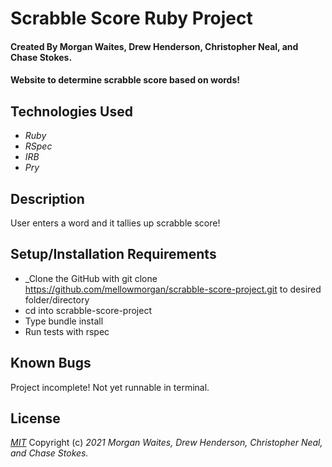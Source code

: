 # Scrabble Score Ruby Project

#### Created By Morgan Waites, Drew Henderson, Christopher Neal, and Chase Stokes.

#### Website to determine scrabble score based on words!

## Technologies Used

* _Ruby_
* _RSpec_
* _IRB_
* _Pry_

## Description

User enters a word and it tallies up scrabble score!

## Setup/Installation Requirements

* _Clone the GitHub with git clone https://github.com/mellowmorgan/scrabble-score-project.git to desired folder/directory
* cd into scrabble-score-project
* Type bundle install 
* Run tests with rspec

## Known Bugs

Project incomplete! Not yet runnable in terminal.

## License

_[MIT](https://opensource.org/licenses/MIT)_
Copyright (c) _2021_ _Morgan Waites, Drew Henderson, Christopher Neal, and Chase Stokes._
